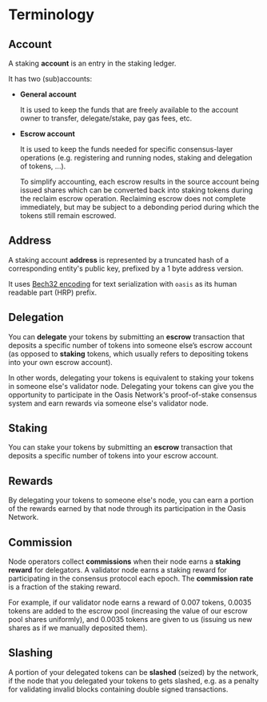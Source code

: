 # Terminology

## Account

A staking **account** is an entry in the staking ledger.

It has two (sub)accounts:

- **General account**
  
  It is used to keep the funds that are freely available to the account owner
  to transfer, delegate/stake, pay gas fees, etc.

- **Escrow account**

  It is used to keep the funds needed for specific consensus-layer operations
  (e.g. registering and running nodes, staking and delegation of tokens, ...).
  
  To simplify accounting, each escrow results in the source account being
  issued shares which can be converted back into staking tokens during the
  reclaim escrow operation. Reclaiming escrow does not complete immediately,
  but may be subject to a debonding period during which the tokens still remain
  escrowed.

## Address

A staking account **address** is represented by a truncated hash of a
corresponding entity's public key, prefixed by a 1 byte address version.

It uses [Bech32 encoding] for text serialization with `oasis` as its human
readable part (HRP) prefix.

## Delegation

You can **delegate** your tokens by submitting an **escrow** transaction that
deposits a specific number of tokens into someone else’s escrow account (as
opposed to **staking** tokens, which usually refers to depositing tokens into
your own escrow account).

In other words, delegating your tokens is equivalent to staking your tokens in
someone else's validator node. Delegating your tokens can give you the
opportunity to participate in the Oasis Network's proof-of-stake consensus
system and earn rewards via someone else's validator node.

## Staking

You can stake your tokens by submitting an **escrow** transaction that deposits
a specific number of tokens into your escrow account.

## Rewards

By delegating your tokens to someone else's node, you can earn a portion of the
rewards earned by that node through its participation in the Oasis Network.

## Commission

Node operators collect **commissions** when their node earns a
**staking reward** for delegators. A validator node earns a staking reward for
participating in the consensus protocol each epoch. The **commission rate** is
a fraction of the staking reward.

For example, if our validator node earns a reward of 0.007 tokens, 0.0035
tokens are added to the escrow pool (increasing the value of our escrow pool
shares uniformly), and 0.0035 tokens are given to us (issuing us new shares as
if we manually deposited them).

## Slashing

A portion of your delegated tokens can be **slashed** (seized) by the network,
if the node that you delegated your tokens to gets slashed, e.g. as a penalty
for validating invalid blocks containing double signed transactions.

[Bech32 encoding]:
  https://github.com/bitcoin/bips/blob/master/bip-0173.mediawiki#bech32
